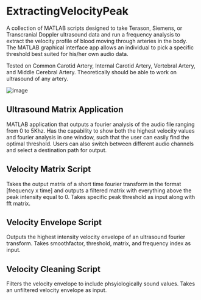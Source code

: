 # ExtractingVelocityPeak

A collection of MATLAB scripts designed to take Terason, Siemens, or Transcranial Doppler ultrasound data and run a frequency analysis to extract the
velocity profile of blood moving through arteries in the body. The MATLAB graphical interface app allows an individual to pick a specific threshold
best suited for his/her own audio data. 

Tested on Common Carotid Artery, Internal Carotid Artery, Vertebral Artery, and Middle Cerebral Artery. Theoretically should be able to work on ultrasound of any artery.

![image](https://github.com/Aaronlozhkin/ExtractingVelocityPeak/assets/23532191/a2b7d585-0856-4e94-ae62-4e6edf5f39cf)


## Ultrasound Matrix Application
MATLAB application that outputs a fourier analysis of the audio file ranging from 0 to 5Khz. Has the capability to show both the highest velocity values and fourier analysis in one window, such that the user can easily find the optimal threshold. Users can also switch between different audio channels and select a destination path for output. 

## Velocity Matrix Script
Takes the output matrix of a short time fourier transform in the format [frequency x time] and outputs a filtered matrix with everything above the peak intensity equal to 0. Takes specific peak threshold as input along with fft matrix.

## Velocity Envelope Script
Outputs the highest intensity velocity envelope of an ultrasound fourier transform. Takes smoothfactor, threshold, matrix, and frequency index as input.

## Velocity Cleaning Script
Filters the velocity envelope to include phsyiologically sound values. Takes an unfiltered velocity envelope as input.

